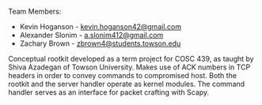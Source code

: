 Team Members:
- Kevin Hoganson    - kevin.hoganson42@gmail.com
- Alexander Slonim  - a.slonim412@gmail.com
- Zachary Brown     - zbrown4@students.towson.edu

Conceptual rootkit developed as a term project for COSC 439, as taught by Shiva Azadegan of Towson University. 
Makes use of ACK numbers in TCP headers in order to convey commands to compromised host. Both the rootkit and the server handler operate as kernel modules. The command handler serves as an interface for packet crafting with Scapy.
